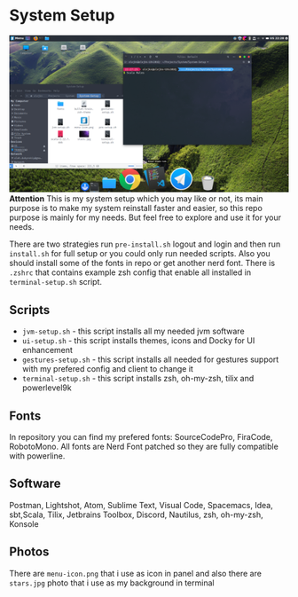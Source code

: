 # System Setup
![Result image](result.png)
**Attention**
 This is my system setup which you may like or not, its main purpose is to make my system reinstall faster and easier, so this repo purpose is mainly for my needs. But feel free to explore and use it for your needs.

There are two strategies run `pre-install.sh` logout and login and then run `install.sh` for full setup or you could only run needed scripts.
Also you should install some of the fonts in repo or get another nerd font.
There is `.zshrc` that contains example zsh config that enable all installed in `terminal-setup.sh` script.

## Scripts
* `jvm-setup.sh` - this script installs all my needed jvm software
* `ui-setup.sh` - this script installs themes, icons and Docky for UI enhancement
* `gestures-setup.sh` - this script installs all needed for gestures support with my prefered config and client to change it
* `terminal-setup.sh` - this script installs zsh, oh-my-zsh, tilix and powerlevel9k
 
## Fonts
In repository you can find my prefered fonts: SourceCodePro, FiraCode, RobotoMono. All fonts are Nerd Font patched so they are fully compatible with powerline. 

## Software
Postman, Lightshot, Atom, Sublime Text, Visual Code, Spacemacs, Idea, sbt,Scala, Tilix, Jetbrains Toolbox, Discord, Nautilus, zsh, oh-my-zsh, Konsole

## Photos
There are `menu-icon.png` that i use as icon in panel and also there are `stars.jpg` photo that i use as my background in terminal